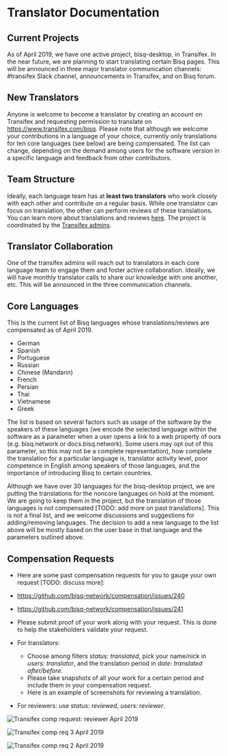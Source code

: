 # Translator Documentation

## Current Projects
As of April 2019, we have one active project, bisq-desktop, in Transifex. In the near future, we are planning to start translating certain Bisq pages. This will be announced in three major translator communication channels: #transifex Slack channel, announcements in Transifex, and on Bisq forum.

## New Translators
Anyone is welcome to become a translator by creating an account on Transifex and requesting permission to translate on https://www.transifex.com/bisq. Please note that although we welcome your contributions in a language of your choice, currently only translations for ten core languages (see below) are being compensated. The list can change, depending on the demand among users for the software version in a specific language and feedback from other contributors.

## Team Structure
Ideally, each language team has at **least two translators** who work closely with each other and contribute on a regular basis. While one translator can focus on translation, the other can perform reviews of these translations. You can learn more about translations and reviews [here](translationguidelines.md). The project is coordinated by the [Transifex admins](transifexadmin.md). 

## Translator Collaboration
One of the transifex admins will reach out to translators in each core language team to engage them and foster active collaboration. Ideally, we will have monthly translator calls to share our knowledge with one another, etc. This will be announced in the three communication channels.

## Core Languages

This is the current list of Bisq languages whose translations/reviews are compensated as of April 2019. 

- German
- Spanish
- Portuguese
- Russian
- Chinese (Mandarin)
- French
- Persian
- Thai 
- Vietnamese
- Greek

The list is based on several factors such as usage of the software by the speakers of these languages (we encode the selected language within the software as a parameter when a user opens a link to a web property of ours (e.g. bisq.network or docs.bisq.network). Some users may opt out of this parameter, so this may not be a complete representation), how complete the translation for a particular language is, translator activity level, poor competence in English among speakers of those languages, and the importance of introducing Bisq to certain countries. 

Although we have over 30 languages for the bisq-desktop project, we are putting the translations for the noncore languages on hold at the moment. We are going to keep them in the project, but the translation of those languages is not compensated [TODO: add more on past translations]. This is not a final list, and we welcome discussions and suggestions for adding/removing languages. The decision to add a new language to the list above will be mostly based on the user base in that language and the parameters outlined above.

## Compensation Requests
- Here are some past compensation requests for you to gauge your own request [TODO: discuss more]: 
- https://github.com/bisq-network/compensation/issues/240
- https://github.com/bisq-network/compensation/issues/241

- Please submit proof of your work along with your request. This is done to help the stakeholders validate your request.
- For translators:
  - Choose among filters *status: translated*, pick your name/nick in *users: translator*, and the translation period in *date: translated after/before*.
  - Please take snapshots of all your work for a certain period and include them in your compensation request. 
  - Here is an example of screenshots for reviewing a translation.
 - For reviewers: use *status: reviewed*, *users: reviewer*.
  
  ![Transifex comp request: reviewer April 2019](https://user-images.githubusercontent.com/43150241/56221854-4eb89e80-606b-11e9-9eff-1d8f23f4cf4c.png)

![Transifex comp req 3 April 2019](https://user-images.githubusercontent.com/43150241/56221896-5b3cf700-606b-11e9-8ba4-329152107e4a.png)

![Transifex comp req 2 April 2019 ](https://user-images.githubusercontent.com/43150241/56221966-7a3b8900-606b-11e9-9d7e-d22d14834fff.png)
